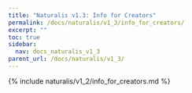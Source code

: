 ```yaml
---
title: "Naturalis v1.3: Info for Creators"
permalink: /docs/naturalis/v1_3/info_for_creators/
excerpt: ""
toc: true
sidebar:
  nav: docs_naturalis_v1_3
parent_url: /docs/naturalis/v1_3/
---
```


{% include naturalis/v1_2/info_for_creators.md %}
